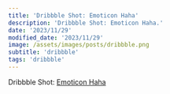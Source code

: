 ```yaml
---
title: 'Dribbble Shot: Emoticon Haha'
description: 'Dribbble Shot: Emoticon Haha.'
date: '2023/11/29'
modified_date: '2023/11/29'
image: /assets/images/posts/dribbble.png
subtitle: 'dribbble'
tags: 'dribbble'
---
```


Dribbble Shot: [Emoticon Haha](https://dribbble.com/shots/2602947-Emoticon-Haha)
